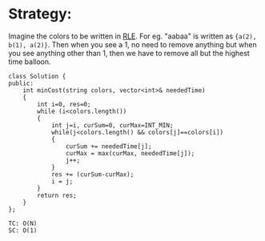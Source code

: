 # Strategy:
Imagine the colors to be written in [RLE](https://en.wikipedia.org/wiki/Run-length_encoding). For eg. "aabaa" is written as `{a(2), b(1), a(2)}`. Then when you see a 1, no need to remove anything but when you see anything other than 1, then we have to remove all but the highest time balloon.

```
class Solution {
public:
    int minCost(string colors, vector<int>& neededTime) 
    {
        int i=0, res=0; 
        while (i<colors.length())
        {
            int j=i, curSum=0, curMax=INT_MIN;
            while(j<colors.length() && colors[j]==colors[i])
            {
                curSum += neededTime[j];
                curMax = max(curMax, neededTime[j]);
                j++;
            }
            res += (curSum-curMax);
            i = j;
        }
        return res;
    }
};
```

```
TC: O(N)
SC: O(1)
```